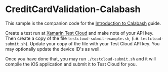 CreditCardValidation-Calabash
=============================

This sample is the companion code for the [Introduction to Calabash](http://developer.xamarin.com/guides/testcloud/calabash/introduction-to-calabash/) guide.

Create a test run at [Xamarin Test Cloud](http://testcloud.xamarin.com) and make note of your API key. Then create a copy of the file `testcloud-submit-example.sh`, (i.e. `testcloud-submit.sh`). Update your copy of the file with your Test Cloud API key. You may optionally update the device ID's as well.

Once you have done that, you may run `./testcloud-submit.sh` and it will compile the iOS application and submit it to Test Cloud for you.